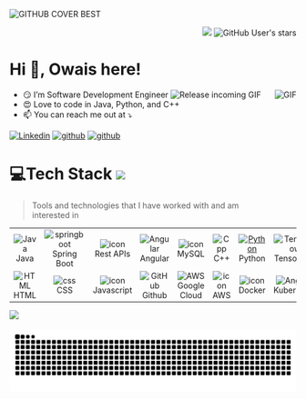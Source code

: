 ![GITHUB COVER BEST](https://user-images.githubusercontent.com/104893311/236267366-3c79f5d9-2587-49aa-96e7-e45e9a546f22.png)
<p align="right"> 
    <img src="https://komarev.com/ghpvc/?username=muhammadowaismushtaq&label=Profile%20views&color=0e75b6&style=flat">
    <img alt="GitHub User's stars" src="https://img.shields.io/github/stars/muhammadowaismushtaq?label=Stars">
</p>
<div class="d-flex flex-column justify-content-center align-items-center w-100" *ngIf="bio$ | async as bio">
    <div class="d-flex flex-column min-vh-95 justify-content-center align-items-center w-100">
        <h1>Hi 👋, <b>Owais here!</b></h1>
<img align="right" alt="GIF" height="210px" src="https://user-images.githubusercontent.com/104893311/219148682-fd27b1a7-85a4-4ac7-8a49-6025a58fb62c.gif" />
        
- :smirk: I’m Software Development Engineer <img src="https://media.giphy.com/media/WUlplcMpOCEmTGBtBW/giphy.gif" width="30" title="Don't disturb me, I have a release coming up!" alt="Release incoming GIF" />
- :heart_eyes: Love to code in Java, Python, and C++
- 📫 You can reach me out at ⤵

<div align="justify">

[![Linkedin](https://img.shields.io/badge/-Connect-%230072b1?style=for-the-badge&logo=Linkedin&logoColor=white)](https://www.linkedin.com/in/muhammadowaismushtaq/)
[![github](https://img.shields.io/badge/-Follow-%23ff69b4?style=for-the-badge&logo=instagram&logoColor=white)](https://www.instagram.com/m_owaismushtaq/)
[![github](https://img.shields.io/badge/-Streak-%23FDFF70?style=for-the-badge&logo=snapchat&logoColor=black)](https://www.snapchat.com/add/m_owaismushtaq/)
<!--- [![github](https://img.shields.io/badge/-Follow-%2300acee?style=for-the-badge&logo=twitter&logoColor=white)](https://twitter.com/m_owaismushtaq/)-->
      
</div>
</div> 

# 💻Tech Stack <img src = "https://media2.giphy.com/media/QssGEmpkyEOhBCb7e1/giphy.gif?cid=ecf05e47a0n3gi1bfqntqmob8g9aid1oyj2wr3ds3mg700bl&rid=giphy.gif" width = 32px> 
<!--- ## My favorite tools and technologies ⚙️ -->

> Tools and technologies that I have worked with and am interested in
<table>
  <tr>
    <td align="center" width="96">
        <img src="https://techstack-generator.vercel.app/java-icon.svg" alt="Java" width="65" height="65" />
      <br>Java
    </td>
    <td align="center" width="96">
        <img src="https://skillicons.dev/icons?i=spring" width="48" height="48" alt="springboot" />
      <br>Spring Boot
    </td>                                                                                                                 
    <td align="center" width="96">
        <img src="https://techstack-generator.vercel.app/restapi-icon.svg" alt="icon" width="65" height="65" />
      <br>Rest APIs
    </td>
       <td align="center" width="96">
        <img src="https://skillicons.dev/icons?i=angular" width="48" height="48" alt="Angular" />
      <br>Angular
    </td>  
       <td align="center" width="96"> 
      <img src="https://techstack-generator.vercel.app/mysql-icon.svg" alt="icon" width="65" height="65" />
       <br>MySQL
    </td> 
    <td align="center" width="96">
        <img src="https://techstack-generator.vercel.app/cpp-icon.svg" alt="Cpp" width="65" height="65" />
      <br>C++
    </td>
    <td align="center" width="96">
        <a href="#macropower-tech">
          <img src="https://techstack-generator.vercel.app/python-icon.svg" alt="Python" width="65" height="65" />
        </a>
        <br>Python
      </td>                                                                                                         
      <td align="center" width="96">
          <img src="https://skillicons.dev/icons?i=tensorflow" width="48" height="48" alt="Tensorflow" />
        <br>Tensorflow
      </td>
 </tr>                                                                                                        
 <tr> 
 <!---
 <td align="center" width="96">
     <img src="https://techstack-generator.vercel.app/csharp-icon.svg" alt="csharp" width="65" height="65" />
      <br>C#
    </td>                                                                                                      
    <td align="center" width="96">
        <img src="https://skillicons.dev/icons?i=dotnet" width="48" height="48" alt="dotnet" />
      <br>Dot Net
    </td>   --->   
    <td align="center"  width="96">
        <img src="https://skillicons.dev/icons?i=html" width="48" height="48" alt="HTML" />
      <br>HTML
    </td>                                                                                  
    <td align="center" width="96">
        <img src="https://skillicons.dev/icons?i=css" width="48" height="48" alt="css" />
      <br>CSS
    </td>                                                                               
     <td align="center" width="96">
        <img src="https://techstack-generator.vercel.app/js-icon.svg" alt="icon" width="65" height="65" />
      <br>Javascript
    </td>                                                                                 
    <td align="center" width="96">
        <img src="https://techstack-generator.vercel.app/github-icon.svg" width="48" height="48" alt="GitHub" />
      <br>Github
    </td>
    <td align="center" width="96">
      <img src="https://skillicons.dev/icons?i=gcp" width="48" height="48" alt="AWS" />
      <br>Google Cloud
    </td>  
    <td align="center" width="96">
      <img src="https://techstack-generator.vercel.app/aws-icon.svg" alt="icon" width="65" height="65" />
       <!--- <img src="https://skillicons.dev/icons?i=aws" width="48" height="48" alt="AWS" /> --->
      <br>AWS
    </td>                                                                                                                                                 
    <td align="center" width="96">
        <img src="https://techstack-generator.vercel.app/docker-icon.svg" alt="icon" width="65" height="65" />
      <br>Docker
    </td>                                                                                                                                                  
    <td align="center" width="96">    
        <img src="https://techstack-generator.vercel.app/kubernetes-icon.svg" width="48" height="48" alt="Angular" />
        <br>Kubernetes
    </td>    
  </tr>
</table>

<img src="https://user-images.githubusercontent.com/73097560/115834477-dbab4500-a447-11eb-908a-139a6edaec5c.gif"></a>

<img src="https://raw.githubusercontent.com/Zulfiqar-Ali10/Zulfiqar-Ali10/output/snake.svg" alt="Snake animation" />

<!---
## Github Stats 📈
![Owais's GitHub stats](https://github-readme-stats.vercel.app/api?username=muhammadowaismushtaq&show_icons=true&include_all_commits=true&count_private=true&title_color=fff&icon_color=79ff97&text_color=9f9f9f&bg_color=151515)
[![Top Langs](https://github-readme-stats.vercel.app/api/top-langs/?username=muhammadowaismushtaq&layout=compact&theme=vision-friendly-dark)](https://github.com/anuraghazra/github-readme-stats)
[![GitHub Streak](http://github-readme-streak-stats.herokuapp.com?user=muhammadowaismushtaq&theme=dark&background=000000)](https://git.io/streak-stats)
<img height="180em" src="https://github-readme-stats-eight-theta.vercel.app/api?username=muhammadowaismushtaq&show_icons=true&theme=algolia&include_all_commits=true&count_private=true"/> 
<p align="left"> <a href="https://github.com/ryo-ma/github-profile-trophy"><img src="https://github-profile-trophy.vercel.app/?username=veasna22&theme=dracula" alt="Veasna22" /></a> </p>

## ⚡Recent GitHub Activity
  [![Owais's github activity graph](https://github-readme-activity-graph.vercel.app/graph?username=muhammadowaismushtaq&bg_color=18122B&color=6096B4&line=3A98B9&point=FCFFE7&area=true&hide_border=false)](https://github.com/ashutosh00710/github-readme-activity-graph)
--->
 
  


